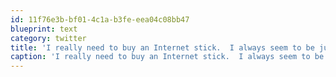 ```yaml
---
id: 11f76e3b-bf01-4c1a-b3fe-eea04c08bb47
blueprint: text
category: twitter
title: 'I really need to buy an Internet stick.  I always seem to be just out of range of free wireless at my favorite work/lunch/beer spots.'
caption: 'I really need to buy an Internet stick.  I always seem to be just out of range of free wireless at my favorite work/lunch/beer spots.'
---
```

